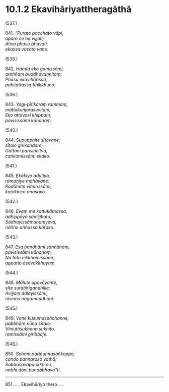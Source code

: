 

# 10.1.2 Ekavihāriyattheragāthā




(537.)

841\. _“Purato pacchato vāpi,_  
_aparo ce na vijjati;_  
_Atīva phāsu bhavati,_  
_ekassa vasato vane._  


(538.)

842\. _Handa eko gamissāmi,_  
_araññaṃ buddhavaṇṇitaṃ;_  
_Phāsu ekavihārissa,_  
_pahitattassa bhikkhuno._  


(539.)

843\. _Yogi-pītikaraṃ rammaṃ,_  
_mattakuñjarasevitaṃ;_  
_Eko attavasī khippaṃ,_  
_pavisissāmi kānanaṃ._  


(540.)

844\. _Supupphite sītavane,_  
_sītale girikandare;_  
_Gattāni parisiñcitvā,_  
_caṅkamissāmi ekako._  


(541.)

845\. _Ekākiyo adutiyo,_  
_ramaṇīye mahāvane;_  
_Kadāhaṃ viharissāmi,_  
_katakicco anāsavo._  


(542.)

846\. _Evaṃ me kattukāmassa,_  
_adhippāyo samijjhatu;_  
_Sādhayissāmahaṃyeva,_  
_nāñño aññassa kārako._  


(543.)

847\. _Esa bandhāmi sannāhaṃ,_  
_pavisissāmi kānanaṃ;_  
_Na tato nikkhamissāmi,_  
_appatto āsavakkhayaṃ._  


(544.)

848\. _Mālute upavāyante,_  
_sīte surabhigandhike;_  
_Avijjaṃ dālayissāmi,_  
_nisinno nagamuddhani._  


(545.)

849\. _Vane kusumasañchanne,_  
_pabbhāre nūna sītale;_  
_Vimuttisukhena sukhito,_  
_ramissāmi giribbaje._  


(546.)

850\. _Sohaṃ paripuṇṇasaṅkappo,_  
_cando pannaraso yathā;_  
_Sabbāsavaparikkhīṇo,_  
_natthi dāni punabbhavo”ti._  


---

851\. …  Ekavihāriyo thero… .





